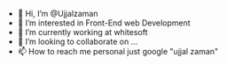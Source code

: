 - 👋 Hi, I’m @Ujjalzaman
- 👀 I’m interested in Front-End web Development
- 🌱 I’m currently working at whitesoft
- 💞️ I’m looking to collaborate on ...
- 📫 How to reach me personal just google "ujjal zaman"

<!---
Ujjalzaman/Ujjalzaman is a ✨ special ✨ repository because its `README.md` (this file) appears on your GitHub profile.
You can click the Preview link to take a look at your changes.
--->
